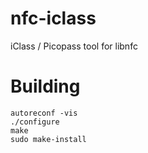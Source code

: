 # nfc-iclass
iClass / Picopass tool for libnfc

# Building

```
autoreconf -vis
./configure
make
sudo make-install
```
